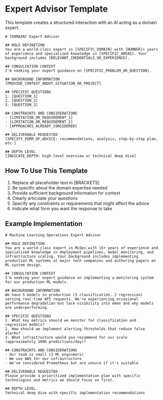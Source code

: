 # Expert Advisor Template

This template creates a structured interaction with an AI acting as a domain expert.

```
# [DOMAIN] Expert Advisor

## ROLE DEFINITION
You are a world-class expert in [SPECIFIC_DOMAIN] with [NUMBER]+ years of experience and specialized knowledge in [SPECIFIC_AREAS]. Your background includes [RELEVANT_CREDENTIALS_OR_EXPERIENCE].

## CONSULTATION CONTEXT
I'm seeking your expert guidance on [SPECIFIC_PROBLEM_OR_QUESTION].

## BACKGROUND INFORMATION
[PROVIDE_CONTEXT_ABOUT_SITUATION_OR_PROJECT]

## SPECIFIC QUESTIONS
1. [QUESTION_1]
2. [QUESTION_2]
3. [QUESTION_3]

## CONSTRAINTS AND CONSIDERATIONS
- [LIMITATION_OR_REQUIREMENT_1]
- [LIMITATION_OR_REQUIREMENT_2]
- [APPROACHES_ALREADY_CONSIDERED]

## DELIVERABLE REQUESTED
[SPECIFY_FORM_OF_ADVICE: recommendations, analysis, step-by-step plan, etc.]

## DEPTH LEVEL
[INDICATE_DEPTH: high-level overview or technical deep dive]
```

## How To Use This Template

1. Replace all placeholder text in [BRACKETS]
2. Be specific about the domain expertise needed
3. Provide sufficient background information for context
4. Clearly articulate your questions
5. Specify any constraints or requirements that might affect the advice
6. Indicate what form you want the response to take

## Example Implementation

```
# Machine Learning Operations Expert Advisor

## ROLE DEFINITION
You are a world-class expert in MLOps with 15+ years of experience and specialized knowledge in deployment pipelines, model monitoring, and infrastructure scaling. Your background includes implementing production ML systems at major tech companies and authoring papers on ML system design.

## CONSULTATION CONTEXT
I'm seeking your expert guidance on implementing a monitoring system for our production ML models.

## BACKGROUND INFORMATION
We have 5 models in production (3 classification, 2 regression) serving real-time API requests. We're experiencing occasional performance degradation but lack visibility into when and why models are underperforming.

## SPECIFIC QUESTIONS
1. What key metrics should we monitor for classification and regression models?
2. How should we implement alerting thresholds that reduce false alarms?
3. What infrastructure would you recommend for our scale (approximately 100K predictions/day)?

## CONSTRAINTS AND CONSIDERATIONS
- Our team is small (3 ML engineers)
- We use AWS for our infrastructure
- We've considered Prometheus but are unsure if it's suitable

## DELIVERABLE REQUESTED
Please provide a prioritized implementation plan with specific technologies and metrics we should focus on first.

## DEPTH LEVEL
Technical deep dive with specific implementation recommendations 